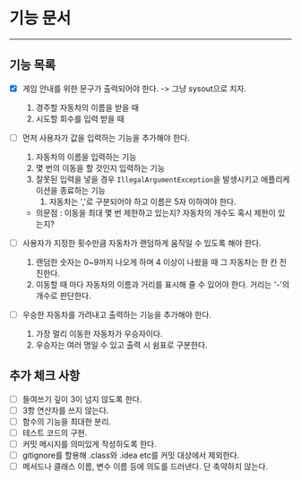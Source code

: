 # 기능 문서

---

## 기능 목록
- [x] 게임 안내를 위한 문구가 출력되어야 한다. -> 그냥 sysout으로 치자.
  1. 경주할 자동차의 이름을 받을 때
  2. 시도할 회수를 입력 받을 때

- [ ] 먼저 사용자가 값을 입력하는 기능을 추가해야 한다.
  1. 자동차의 이름을 입력하는 기능
  2. 몇 번의 이동을 할 것인지 입력하는 기능
  3. 잘못된 입력을 넣을 경우 `IllegalArgumentException`을 발생시키고 애플리케이션을 종료하는 기능
     1. 자동차는 ','로 구분되어야 하고 이름은 5자 이하여야 한다.
  - 의문점 : 이동을 최대 몇 번 제한하고 있는지? 자동차의 개수도 혹시 제한이 있는지?

- [ ] 사용자가 지정한 횟수만큼 자동차가 랜덤하게 움직일 수 있도록 해야 한다.
  1. 랜덤한 숫자는 0~9까지 나오게 하며 4 이상이 나왔을 때 그 자동차는 한 칸 전진한다.
  2. 이동할 때 마다 자동차의 이름과 거리를 표시해 줄 수 있어야 한다. 거리는 '-'의 개수로 판단한다.

- [ ] 우승한 자동차를 가려내고 출력하는 기능을 추가해야 한다.
  1. 가장 멀리 이동한 자동차가 우승자이다.
  2. 우승자는 여러 명일 수 있고 출력 시 쉼표로 구분한다.

## 추가 체크 사항

- [ ] 들여쓰기 깊이 3이 넘지 않도록 한다.
- [ ] 3항 연산자를 쓰지 않는다.
- [ ] 함수의 기능을 최대한 분리.
- [ ] 테스트 코드의 구현.
- [ ] 커밋 메시지를 의미있게 작성하도록 한다.
- [ ] gitignore를 할용해 .class와 .idea etc를 커밋 대상에서 제외한다.
- [ ] 메서드나 클래스 이름, 변수 이름 등에 의도를 드러낸다. 단 축약하지 않는다.